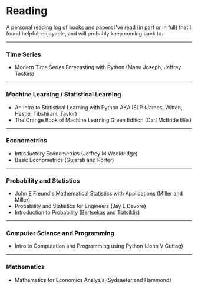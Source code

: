 # Reading

A personal reading log of books and papers I've read (in part or in full) that I found helpful, enjoyable, and will probably keep coming back to. 

---
### Time Series 

- Modern Time Series Forecasting with Python (Manu Joseph, Jeffrey Tackes)

---
### Machine Learning / Statistical Learning

- An Intro to Statistical Learning with Python AKA ISLP (James, Witten, Hastie, Tibshirani, Taylor)
- The Orange Book of Machine Learning Green Edition (Carl McBride Ellis)


---
### Econometrics

- Introductory Econometrics (Jeffrey M Wooldridge)
- Basic Econometrics (Gujarati and Porter)


--- 
### Probability and Statistics

- John E Freund's Mathematical Statistics with Applications (Miller and Miller)
- Probability and Statistics for Engineers (Jay L Devore)
- Introduction to Probability (Bertsekas and Tsitsiklis)


---
### Computer Science and Programming

- Intro to Computation and Programming using Python (John V Guttag)

---
### Mathematics

- Mathematics for Economics Analysis (Sydsaeter and Hammond)

